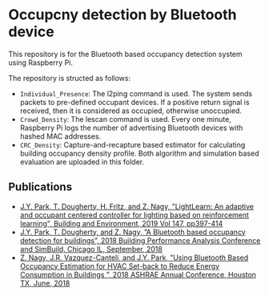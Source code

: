 # Occupcny detection by Bluetooth device

This repository is for the Bluetooth based occupancy detection system using Raspberry Pi.

The repository is structed as follows:
- `Individual_Presence`: The l2ping command is used. The system sends packets to pre-defined occupant devices. If a positive return signal is received, then it is considered as occupied, otherwise unoccupied.
- `Crowd_Density`: The lescan command is used. Every one minute, Raspberry Pi logs the number of advertising Bluetooth devices with hashed MAC addresses.
- `CRC_Density`: Capture-and-recapture based estimator for calculating building occupancy density profile. Both algorithm and simulation based evaluation are uploaded in this folder.

<!---
## `Individual Presence` folder
This folder contains blabla: `temporal` or blabla and `meta` or the data is collected from.

## `Crowd Density` folder
%blablabla `blablabla` - blablabla (or **blablabla**) as blabla
-->

## Publications
- [J.Y. Park, T. Dougherty, H. Fritz, and Z. Nagy, "LightLearn: An adaptive and occupant centered controller for lighting based on reinforcement learning", Building and Environment, 2019 Vol 147, pp397-414](https://www.sciencedirect.com/science/article/pii/S0360132318306462)
- [J.Y. Park, T. Dougherty, and Z. Nagy, ”A Bluetooth based occupancy detection for buildings”, 2018 Building Performance Analysis Conference and SimBuild, Chicago IL, September, 2018](https://www.researchgate.net/publication/326718201_A_Bluetooth_based_occupancy_detection_for_buildings)
- [Z. Nagy, J.R. Vazquez-Canteli, and J.Y. Park, ”Using Bluetooth Based Occupancy Estimation for HVAC Set-back to Reduce Energy Consumption in Buildings ”, 2018 ASHRAE Annual Conference, Houston TX, June, 2018](https://www.researchgate.net/publication/326723732_Using_Bluetooth_Based_Occupancy_Estimation_for_HVAC_Set-back_to_Reduce_Energy_Consumption_in_Buildings)
